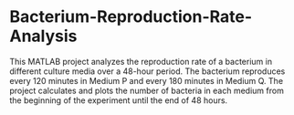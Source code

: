 # Bacterium-Reproduction-Rate-Analysis
This MATLAB project analyzes the reproduction rate of a bacterium in different culture media over a 48-hour period. The bacterium reproduces every 120 minutes in Medium P and every 180 minutes in Medium Q. The project calculates and plots the number of bacteria in each medium from the beginning of the experiment until the end of 48 hours.
